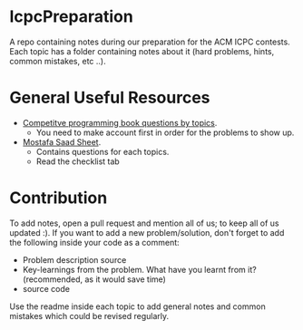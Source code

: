 # IcpcPreparation
A repo containing notes during our preparation for the ACM ICPC contests. Each topic has a folder containing notes about it (hard problems, hints, common mistakes, etc ..). 

# General Useful Resources
- [Competitve programming book questions by topics](https://uhunt.onlinejudge.org). 
  - You need to make account first in order for the problems to show up.
- [Mostafa Saad Sheet](https://docs.google.com/spreadsheets/d/1iJZWP2nS_OB3kCTjq8L6TrJJ4o-5lhxDOyTaocSYc-k/edit#gid=1721765096).
  - Contains questions for each topics.
  - Read the checklist tab
  
# Contribution
To add notes, open a pull request and mention all of us; to keep all of us updated :).
If you want to add a new problem/solution, don't forget to add the following inside your code as a comment: 
- Problem description source
- Key-learnings from the problem. What have you learnt from it? (recommended, as it would save time)
- source code

Use the readme inside each topic to add general notes and common mistakes which could be revised regularly.
